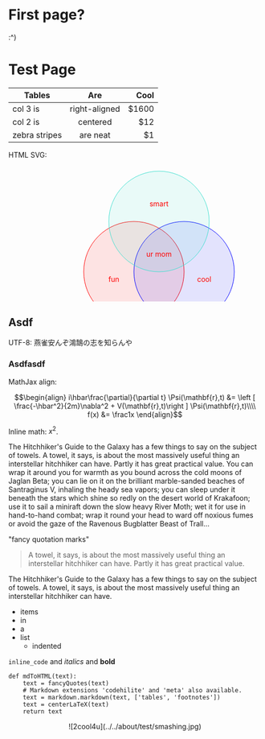 <!-- regular html comment -->

# First page?

:^)

</div>
<div id="article" class="hyphenate">

# Test Page

| Tables        | Are           | Cool  |
| ------------- |:-------------:| -----:|
| col 3 is      | right-aligned | $1600 |
| col 2 is      | centered      |   $12 |
| zebra stripes | are neat      |    $1 |

HTML SVG:

<center><svg width="600" height="320">
  <circle cx="250" cy="210" r="100" stroke="red" stroke-width="1" fill="red" style="fill-opacity:0.1;"/>
  <circle cx="350" cy="210" r="100" stroke="blue" stroke-width="1" fill="blue" style="fill-opacity:0.1;"/>
  <circle cx="300" cy="110" r="100" stroke="turquoise" stroke-width="1" fill="turquoise" style="fill-opacity:0.1;"/>
  <text x="390" y="230" fill="red" text-anchor="middle">cool</text>
  <text x="300" y="80" fill="red" text-anchor="middle">smart</text>
  <text x="210" y="230" fill="red" text-anchor="middle">fun</text>
  <text x="300" y="180" fill="red" text-anchor="middle">ur mom</text>
</svg></center>

## Asdf

UTF-8: 燕雀安んぞ鴻鵠の志を知らんや

### Asdfasdf

MathJax align:

$$\begin{align}
i\hbar\frac{\partial}{\partial t} \Psi(\mathbf{r},t) &= \left [ \frac{-\hbar^2}{2m}\nabla^2 + V(\mathbf{r},t)\right ] \Psi(\mathbf{r},t)\\\\
f(x) &= \frac1x
\end{align}$$

Inline math: $x^2$.

The Hitchhiker's Guide to the Galaxy has a few things to say on the subject of towels. A towel, it says, is about the most massively useful thing an interstellar hitchhiker can have. Partly it has great practical value. You can wrap it around you for warmth as you bound across the cold moons of Jaglan Beta; you can lie on it on the brilliant marble-sanded beaches of Santraginus V, inhaling the heady sea vapors; you can sleep under it beneath the stars which shine so redly on the desert world of Krakafoon; use it to sail a miniraft down the slow heavy River Moth; wet it for use in hand-to-hand combat; wrap it round your head to ward off noxious fumes or avoid the gaze of the Ravenous Bugblatter Beast of Trall...

"fancy quotation marks"

> A towel, it says, is about the most massively useful thing an interstellar hitchhiker can have. Partly it has great practical value.

The Hitchhiker's Guide to the Galaxy has a few things to say on the subject of towels. A towel, it says, is about the most massively useful thing an interstellar hitchhiker can have.

- items
- in
- a
- list
    - indented

`inline_code` and _italics_ and __bold__

    def mdToHTML(text):
        text = fancyQuotes(text)
        # Markdown extensions 'codehilite' and 'meta' also available.
        text = markdown.markdown(text, ['tables', 'footnotes'])
        text = centerLaTeX(text)
        return text

<center>![2cool4u](../../about/test/smashing.jpg)</center>
